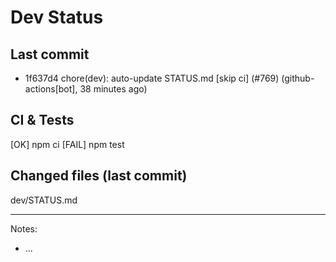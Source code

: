 # Dev Status

## Last commit
- 1f637d4 chore(dev): auto-update STATUS.md [skip ci] (#769) (github-actions[bot], 38 minutes ago)
## CI & Tests
[OK] npm ci
[FAIL] npm test

## Changed files (last commit)
dev/STATUS.md

---
Notes:
- ...
